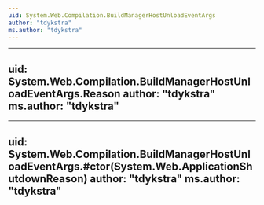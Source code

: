 ```yaml
---
uid: System.Web.Compilation.BuildManagerHostUnloadEventArgs
author: "tdykstra"
ms.author: "tdykstra"
---
```


---
uid: System.Web.Compilation.BuildManagerHostUnloadEventArgs.Reason
author: "tdykstra"
ms.author: "tdykstra"
---

---
uid: System.Web.Compilation.BuildManagerHostUnloadEventArgs.#ctor(System.Web.ApplicationShutdownReason)
author: "tdykstra"
ms.author: "tdykstra"
---
